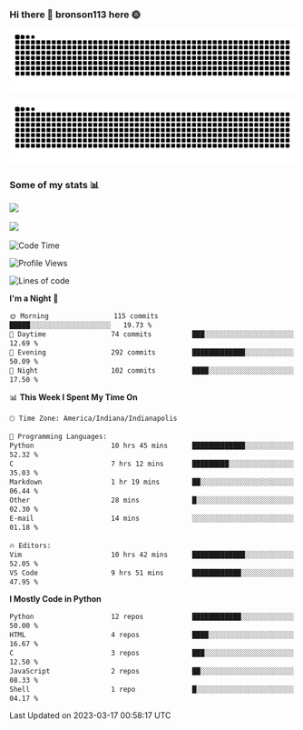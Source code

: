 ### Hi there 👋 bronson113 here 🌞
<div align="center">

![GitHub Snake Light](https://raw.githubusercontent.com/bronson113/bronson113/snake/github-snake.svg#gh-light-mode-only)

![GitHub Snake dark](https://raw.githubusercontent.com/bronson113/bronson113/snake/github-snake-dark.svg#gh-dark-mode-only)

</div>

### Some of my stats 📊
![](https://github-readme-stats-sigma-five.vercel.app/api?username=bronson113&theme=transparent&show_icons=true)

![](https://github-readme-stats-sigma-five.vercel.app/api/top-langs/?username=bronson113&theme=transparent&layout=compact&card_width=445)



<!--START_SECTION:waka-->
![Code Time](http://img.shields.io/badge/Code%20Time-123%20hrs%2039%20mins-blue)

![Profile Views](http://img.shields.io/badge/Profile%20Views-0-blue)

![Lines of code](https://img.shields.io/badge/From%20Hello%20World%20I%27ve%20Written-268.5%20thousand%20lines%20of%20code-blue)

**I'm a Night 🦉** 

```text
🌞 Morning                115 commits         █████░░░░░░░░░░░░░░░░░░░░   19.73 % 
🌆 Daytime                74 commits          ███░░░░░░░░░░░░░░░░░░░░░░   12.69 % 
🌃 Evening                292 commits         █████████████░░░░░░░░░░░░   50.09 % 
🌙 Night                  102 commits         ████░░░░░░░░░░░░░░░░░░░░░   17.50 % 
```


📊 **This Week I Spent My Time On** 

```text
🕑︎ Time Zone: America/Indiana/Indianapolis

💬 Programming Languages: 
Python                   10 hrs 45 mins      █████████████░░░░░░░░░░░░   52.32 % 
C                        7 hrs 12 mins       █████████░░░░░░░░░░░░░░░░   35.03 % 
Markdown                 1 hr 19 mins        ██░░░░░░░░░░░░░░░░░░░░░░░   06.44 % 
Other                    28 mins             █░░░░░░░░░░░░░░░░░░░░░░░░   02.30 % 
E-mail                   14 mins             ░░░░░░░░░░░░░░░░░░░░░░░░░   01.18 % 

🔥 Editors: 
Vim                      10 hrs 42 mins      █████████████░░░░░░░░░░░░   52.05 % 
VS Code                  9 hrs 51 mins       ████████████░░░░░░░░░░░░░   47.95 % 
```

**I Mostly Code in Python** 

```text
Python                   12 repos            ████████████░░░░░░░░░░░░░   50.00 % 
HTML                     4 repos             ████░░░░░░░░░░░░░░░░░░░░░   16.67 % 
C                        3 repos             ███░░░░░░░░░░░░░░░░░░░░░░   12.50 % 
JavaScript               2 repos             ██░░░░░░░░░░░░░░░░░░░░░░░   08.33 % 
Shell                    1 repo              █░░░░░░░░░░░░░░░░░░░░░░░░   04.17 % 
```




 Last Updated on 2023-03-17 00:58:17 UTC
<!--END_SECTION:waka-->
